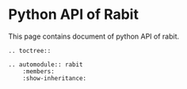 Python API of Rabit
===================
This page contains document of python API of rabit.

```eval_rst
.. toctree::

.. automodule:: rabit
    :members:
    :show-inheritance:
```